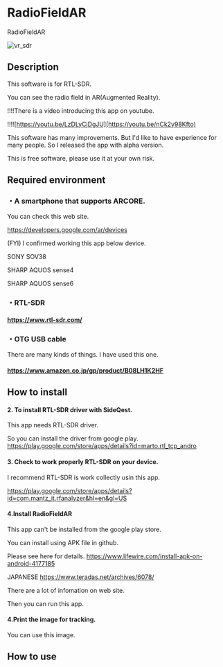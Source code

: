 # RadioFieldAR
RadioFieldAR

![vr_sdr](https://user-images.githubusercontent.com/83148498/167291958-b703d1f7-0fdd-4de6-9ed7-8ee5b7f91988.png)

## Description

This software is for RTL-SDR.

You can see the radio field in AR(Augmented Reality).

!!!!There is a video introducing this app on youtube.

!!!![https://youtu.be/LzDLyCjDgJU](https://youtu.be/nCk2y98Kfto)

This software has many improvements.
But I'd like to have experience for many people.
So I released the app with alpha version.

This is free software, please use it at your own risk.

## Required environment
### ・A smartphone that supports ARCORE.

You can check this web site.

https://developers.google.com/ar/devices

(FYI) I confirmed working this app below device.

SONY SOV38

SHARP AQUOS sense4

SHARP AQUOS sense6

### ・RTL-SDR

#### https://www.rtl-sdr.com/
  
### ・OTG USB cable

There are many kinds of things. I have used this one.
  
#### https://www.amazon.co.jp/gp/product/B08LH1K2HF

## How to install

#### 2. To install RTL-SDR driver with SideQest.
This app needs RTL-SDR driver.

So you can install the driver from google play.
https://play.google.com/store/apps/details?id=marto.rtl_tcp_andro

#### 3. Check to work properly RTL-SDR on your device.

I recommend RTL-SDR is work collectly usin this app.

https://play.google.com/store/apps/details?id=com.mantz_it.rfanalyzer&hl=en&gl=US

#### 4.Install RadioFieldAR
This app can't be installed from the google play store.

You can install using APK file in github.

Please see here for details.
https://www.lifewire.com/install-apk-on-android-4177185

JAPANESE
https://www.teradas.net/archives/6078/

There are a lot of infomation on web site.

Then you can run this app.

#### 4.Print the image for tracking.

You can use this image.



## How to use




